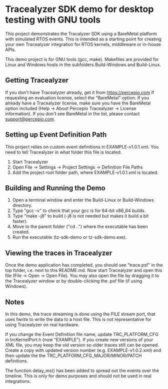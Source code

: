 # Tracealyzer SDK demo for desktop testing with GNU tools
 
 This project demonstrates the Tracalyzer SDK using a BareMetal platform with
 simulated RTOS events. This is intended as a starting point for creating your
 own Tracealyzer integration for RTOS kernels, middleware or in-house APIs.
 
 This demo project is for GNU tools (gcc, make). Makefiles are provided for
 Linux and Windows hosts in the subfolders Build-Windows and Build-Linux.
  
 ## Getting Tracealyzer
 If you don't have Tracealyzer already, get it from https://percepio.com 
 If requesting an evaluation license, select the "BareMetal" option.
 If you already have a Tracealyzer license, make sure you have the BareMetal
 option included (Help -> About Percepio Tracealyzer -> License information).
 If you don't see BareMetal in the list, please contact support@percepio.com.
 
 ## Setting up Event Definition Path
 This project relies on custom event definitions in EXAMPLE-v1.0.1.xml.
 You need to tell Tracealyzer in what folder this file is located.
 1. Start Tracealyzer
 2. Open File -> Settings -> Project Settings -> Definition File Paths
 3. Add the project root folder path, where EXAMPLE-v1.0.1.xml is located.
 
 ## Building and Running the Demo
 1. Open a terminal window and enter the Build-Linux or Build-Windows directory.
 2. Type "gcc -v" to check that your gcc is for 64-bit x86_64 builds.
 3. Type "make -j8" to build (-j8 is not needed but makes it build a bit faster).
 4. Move to the parent folder ("cd ..") where the executable has been created.
 5. Run the executable (tz-sdk-demo or tz-sdk-demo.exe).
 
 ## Viewing the traces in Tracealyzer
 Once the demo application has completed, you should see "trace.psf" in the top
 folder, i.e. next to this README.md.
 Now start Tracealyzer and open this file (File -> Open -> Open File).
 You may also open the file by dragging it to the Tracealyzer window or by 
 double-clicking the .psf file (if using Windows).
 
 ## Notes
 In this demo, the trace streaming is done using the FILE stream port, that
 uses fwrite to write the data to a host file. This is not representative
 for using Tracealyzer on real hardware.
 
 If you change the Event Definition file name, update TRC_PLATFORM_CFG in
 trcKernelPort.h (now "EXAMPLE"). If you create new versions of your XML
 file, you may keep the old version so older traces still can be opened.
 Create a copy with updated version number (e.g. EXAMPLE-v1.0.2.xml) and
 then update the the TRC_PLATFORM_CFG_MAJOR/MINOR/PATCH definitions.
 
 The function delay_ms() has been added to spread out the events over the
 timeline. This is only for demo purposes and should not be used in real
 integrations.